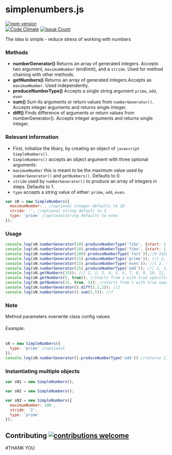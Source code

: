 # simplenumbers.js 

[![npm version](https://badge.fury.io/js/simplenumbers.svg)](https://badge.fury.io/js/simplenumbers)  
[![Code Climate](https://codeclimate.com/repos/58979315e4565500750093b5/badges/0642778b7852e94e94ae/gpa.svg)](https://codeclimate.com/repos/58979315e4565500750093b5/feed) 
[![Issue Count](https://codeclimate.com/repos/58979315e4565500750093b5/badges/0642778b7852e94e94ae/issue_count.svg)](https://codeclimate.com/repos/58979315e4565500750093b5/feed)  

The idea is simple - reduce stress of working with numbers

### Methods

* **numberGenerator()**  Returns an array of generated integers. Accepts two argument, `maximumNumber` (endlimit), and a `stride`. Used for method chaining with other methods.
* **getNumbers()** Returns an array of generated integers.Accepts as `maximumNumber`. Used independently.
* **produceNumberType()** Accepts a single string argument `prime`, `odd`, `even`
* **sum()** Sum its arguments or return values from `numberGenerator()`. Accepts integer arguments and returns single integer.
* **diff()** Finds difference of arguments or return values from numberGenerator(). Accepts integer arguments and returns single integer.

### Relevant information
* First, initialize the libary, by creating an object of `javascript SimpleNumbers()`.
* `SimpleNumbers()` accepts an object argument with three optional arguments:
* `maximumNumber` this is meant to be the maximum value used by `numberGenerator()` and `getNumbers()`. Defaults to 0.
* `stride` used by `numberGenerator()` to produce an array of integers in steps. Defaults to 1.
* `type` accepts a string value of either: `prime`, `odd`, `even`.


```javascript
var sN = new SimpleNumbers({
  maximumNumber: , //optional integer defaults to 10
  stride: '', //optional string default to 1
  type: 'prime' //optionalstring defaults to even
});
```

### Usage
```javascript
console.log(sN.numberGenerator(10).produceNumberType('fibo', {start: 1, asMax: true}));//asMax=true sets 10 as maximum value in fibo sequence otherwise runs through start to 10 /** result will be [ 1, 1, 2, 3, 5, 8 ] */
console.log(sN.numberGenerator(10).produceNumberType('fibo', {start: 1, asMax: false}));//asMax=false generates fibo from start to 10 /** result will be [ 1, 1, 2, 3, 5, 8, 13, 21, 34, 55 ] */
console.log(sN.numberGenerator(100).produceNumberType('fact'));//9.33262154439441e+157
console.log(sN.numberGenerator(15).produceNumberType('prime')); //[ 2, 3, 5, 7, 11, 13 ]
console.log(sN.numberGenerator(15).produceNumberType('even')); //[ 2, 4, 6, 8, 10, 12, 14 ]
console.log(sN.numberGenerator(15).produceNumberType('odd')); //[ 1, 3, 5, 7, 9, 11, 13, 15
console.log(sN.getNumbers(15)); //[ 1, 2, 3, 4, 5, 6, 7, 8, 9, 10, 11, 12, 13, 14, 15
console.log(sN.getNumbers(5, true)); //starts from 1 with true specified
console.log(sN.getNumbers(15, true, 3)); //starts from 1 with true specified and stride by 3
console.log(sN.numberGenerator().diff(5,1,2)); //2
console.log(sN.numberGenerator().sum(2,5)); //7
```
### Note
Method parameters overwrite class config values
###### Example:
```javascript
sN = new SimpleNumbers({
  type: 'prime' //optional
});
console.log(sN.numberGenerator().produceNumberType('odd')) //returns 1,3,5,7,9
```


### Instantiating multiple objects

```javascript
var sN1 = new SimpleNumbers();

var sN2 = new SimpleNumbers();

var sN3 = new SimpleNumbers({
  maximumNumber: 100 , 
  stride: '2', 
  type: 'prime' 
});
```
## Contributing [![contributions welcome](https://img.shields.io/badge/contributions-welcome-brightgreen.svg?style=flat)](https://github.com/dwyl/esta/issues)

#THANK YOU